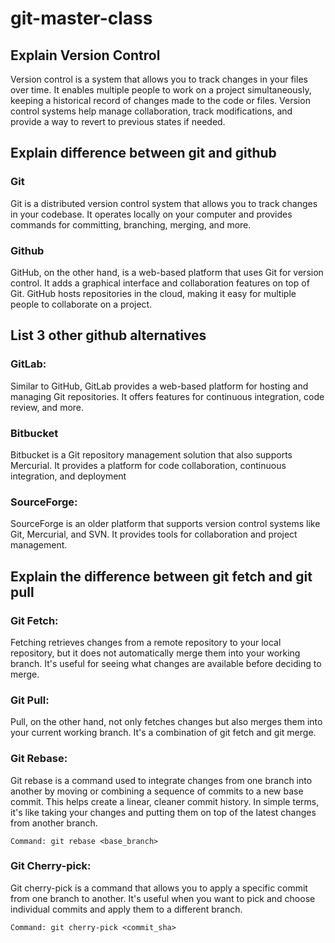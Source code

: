 # git-master-class

## Explain Version Control
Version control is a system that allows you to track changes in your files over time. It enables multiple people to work on a project simultaneously, keeping a historical record of changes made to the code or files. Version control systems help manage collaboration, track modifications, and provide a way to revert to previous states if needed.

## Explain difference between git and github

### Git
Git is a distributed version control system that allows you to track changes in your codebase. It operates locally on your computer and provides commands for committing, branching, merging, and more.

### Github
GitHub, on the other hand, is a web-based platform that uses Git for version control. It adds a graphical interface and collaboration features on top of Git. GitHub hosts repositories in the cloud, making it easy for multiple people to collaborate on a project.

## List 3 other github alternatives

### GitLab: 
Similar to GitHub, GitLab provides a web-based platform for hosting and managing Git repositories. It offers features for continuous integration, code review, and more.

### Bitbucket
Bitbucket is a Git repository management solution that also supports Mercurial. It provides a platform for code collaboration, continuous integration, and deployment

### SourceForge: 
SourceForge is an older platform that supports version control systems like Git, Mercurial, and SVN. It provides tools for collaboration and project management.


##  Explain the difference between git fetch and git pull

### Git Fetch: 
Fetching retrieves changes from a remote repository to your local repository, but it does not automatically merge them into your working branch. It's useful for seeing what changes are available before deciding to merge.

### Git Pull: 
Pull, on the other hand, not only fetches changes but also merges them into your current working branch. It's a combination of git fetch and git merge.

### Git Rebase:
Git rebase is a command used to integrate changes from one branch into another by moving or combining a sequence of commits to a new base commit. This helps create a linear, cleaner commit history. In simple terms, it's like taking your changes and putting them on top of the latest changes from another branch.

    Command: git rebase <base_branch>


### Git Cherry-pick:
Git cherry-pick is a command that allows you to apply a specific commit from one branch to another. It's useful when you want to pick and choose individual commits and apply them to a different branch.

    Command: git cherry-pick <commit_sha>
